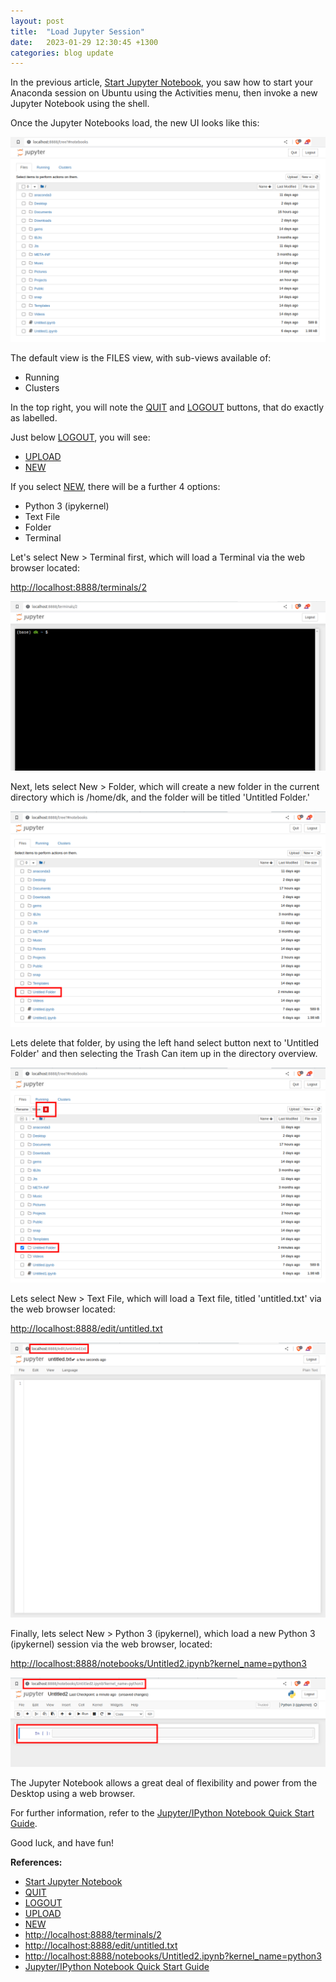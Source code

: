 ```yaml
---
layout: post
title:  "Load Jupyter Session"
date:   2023-01-29 12:30:45 +1300
categories: blog update
---
```

In the previous article, [Start Jupyter Notebook], you saw how to start your Anaconda session on Ubuntu using the Activities menu, then invoke a new Jupyter Notebook using the shell.

Once the Jupyter Notebooks load, the new UI looks like this:

![Screenshot image of Jupyter Notebook Server Main UI](/assets/img/Jupyter_Notebook_Main_UI_2023-02-04.png)

The default view is the FILES view, with sub-views available of:

  - Running
  - Clusters

In the top right, you will note the [QUIT] and [LOGOUT] buttons, that do exactly as labelled.

Just below [LOGOUT], you will see:

  - [UPLOAD]
  - [NEW]

If you select [NEW], there will be a further 4 options:

  - Python 3 (ipykernel)
  - Text File
  - Folder
  - Terminal

Let's select New > Terminal first, which will load a Terminal via the web browser located:

[http://localhost:8888/terminals/2]

![Screenshot image of Jupyter Notebook Server New Terminal](/assets/img/Jupyter_Notebook_New_Terminal_2023-02-04.png)

Next, lets select New > Folder, which will create a new folder in the current directory which is /home/dk, and the folder will be titled 'Untitled Folder.'

![Screenshot image of Jupyter Notebook Server New Untitled Folder](/assets/img/Jupyter_Notebook_New_Untitled_Folder_2023-02-04.png)

Lets delete that folder, by using the left hand select button next to 'Untitled Folder' and then selecting the Trash Can item up in the directory overview.

![Screenshot image of Jupyter Notebook Server New Delete Untitled Folder](/assets/img/Jupyter_Notebook_New_Delete_Untitled_Folder_2023-02-04.png)

Lets select New > Text File, which will load a Text file, titled 'untitled.txt' via the web browser located:

[http://localhost:8888/edit/untitled.txt]

![Screenshot image of Jupyter Notebook Server New Untitled Text File](/assets/img/Jupyter_Notebook_New_Untitled_Text_File_2023-02-04.png)

Finally, lets select New > Python 3 (ipykernel), which load a new Python 3 (ipykernel) session via the web browser, located:

[http://localhost:8888/notebooks/Untitled2.ipynb?kernel_name=python3]

![Screenshot image of Jupyter Notebook Server New Python3 Ipykernel Session](/assets/img/Jupyter_Notebook_New_Python3_Ipykernel_Session_2023-02-04.png)

The Jupyter Notebook allows a great deal of flexibility and power from the Desktop using a web browser.

For further information, refer to the [Jupyter/IPython Notebook Quick Start Guide].

Good luck, and have fun!

**References:**

  - [Start Jupyter Notebook]
  - [QUIT]
  - [LOGOUT]
  - [UPLOAD]
  - [NEW]
  - [http://localhost:8888/terminals/2]
  - [http://localhost:8888/edit/untitled.txt]
  - [http://localhost:8888/notebooks/Untitled2.ipynb?kernel_name=python3]
  - [Jupyter/IPython Notebook Quick Start Guide]

[Start Jupyter Notebook]: https://datakumquat.github.io/blog/update/2023/01/27/start-jupyter-notebook.html
[QUIT]: https://datakumquat.github.io/
[LOGOUT]: https://datakumquat.github.io/
[UPLOAD]: https://datakumquat.github.io/
[NEW]: https://datakumquat.github.io/
[http://localhost:8888/terminals/2]: http://localhost:8888/terminals/2
[http://localhost:8888/edit/untitled.txt]: http://localhost:8888/edit/untitled.txt
[http://localhost:8888/notebooks/Untitled2.ipynb?kernel_name=python3]: http://localhost:8888/notebooks/Untitled2.ipynb?kernel_name=python3
[Jupyter/IPython Notebook Quick Start Guide]: https://jupyter-notebook-beginner-guide.readthedocs.io/en/latest/#jupyter-ipython-notebook-quick-start-guide
